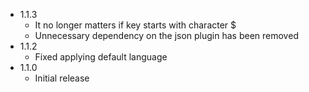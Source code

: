 - 1.1.3 
  - It no longer matters if key starts with character $
  - Unnecessary dependency on the json plugin has been removed
- 1.1.2 
  - Fixed applying default language
- 1.1.0 
  - Initial release